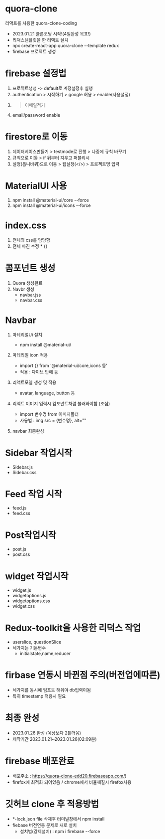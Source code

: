 # quora-clone
리액트를 사용한 quora-clone-coding
- 2023.01.21 클론코딩 시작!(4일완성 목표!)
- 리덕스템플릿을 한 리액트 설치
- npx create-react-app quora-clone --template redux
- firebase 프로젝트 생성

# firebase 설정법
 1. 프로젝트생성 -> default로 계정설정후 실행
 2. authentication > 시작하기 > google 허용 > enable(사용설정)
 3. > 이메일적기
 4.  email/password enable

# firestore로 이동
1. 데이터베이스만들기 > testmode로 진행 > 나중에 규칙 바꾸기
2. 규칙으로 이동 > if 뒤부터 지우고 퍼블리시
3. 설정(톱니바퀴)으로 이동 > 웹설정(</>) > 프로젝트명 입력

# MaterialUI 사용
1. npm install @material-ui/core --force
2. npm install @material-ui/icons --force

# index.css
1. 전체의 css를 담당함
2. 전체 마진 수정 * {}

# 콤포넌트 생성
1. Quora 생성완료
2. Navbr 생성
   - navbar.jss
   - navbar.css


# Navbar
1. 마테리얼Ui 설치
   - npm install @material-ui/
2. 마테리얼 icon 적용
   - import {} from '@material-ui/core,icons 등'
   - 적용 : 다이브 안에 <Home/> 등
3. 리액트모델 생성 및 적용
   - avatar, language, button 등

4. 리액트 이미지 입력시 컴포넌트처럼 불러와야함 (조심)
   - import 변수명 from 이미지폴더
   - 사용법 : img src = {변수명}, alt=""
 5. navbar 최종완성

# Sidebar 작업시작
 - Sidebar.js
 - Sidebar.css
  
# Feed 작업 시작
 - feed.js
 - feed.css

# Post작업시작
 - post.js
 - post.css

# widget 작업시작
 - widget.js
 - widgetoptions.js
 - widgetoptions.css
 - widget.css

# Redux-toolkit을 사용한 리덕스 작업
 - userslice, questionSlice
 - 세가지는 기본변수
   - initialstate,name,reducer
  
# firbase 연동시 바뀐점 주의(버전업에따른)
 - 세가지를 동시에 임포트 해줘야 db입력이됨
 - 특히 timestamp 적용시 필요

# 최종 완성
- 2023.01.26 완성 (예상보다 2틀더씀)
- 제작기간 2023.01.21~2023.01.26(02:09분)

# firebase 배포완료
- 배포주소 : https://quora-clone-edd20.firebaseapp.com/)
- firefox에 최적화 되어있음 / chrome에서 비율깨질시 firefox사용 

# 깃허브 clone 후 적용방법
 - *-lock.json file 삭제후 터미널창에서 npm install
 - fiebase 버전연동 문제로 새로 설치 
   - 설치법(강제설치) : npm i firebase --force